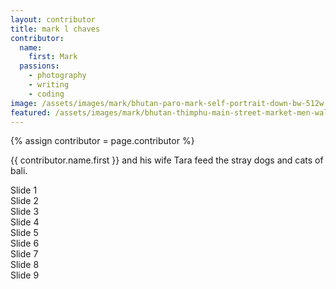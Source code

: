 ```yaml
---
layout: contributor
title: mark l chaves
contributor:
  name: 
    first: Mark
  passions: 
    - photography
    - writing
    - coding
image: /assets/images/mark/bhutan-paro-mark-self-portrait-down-bw-512w.jpg
featured: /assets/images/mark/bhutan-thimphu-main-street-market-men-walking-1280w.jpg
---
```


{% assign contributor = page.contributor %}

{{ contributor.name.first }} and his wife Tara feed the stray dogs and cats of bali.

<!-- Swiper -->
<div class="swiper mySwiper">
  <div class="swiper-wrapper">
    <div class="swiper-slide">Slide 1</div>
    <div class="swiper-slide">Slide 2</div>
    <div class="swiper-slide">Slide 3</div>
    <div class="swiper-slide">Slide 4</div>
    <div class="swiper-slide">Slide 5</div>
    <div class="swiper-slide">Slide 6</div>
    <div class="swiper-slide">Slide 7</div>
    <div class="swiper-slide">Slide 8</div>
    <div class="swiper-slide">Slide 9</div>
  </div>
  <div class="swiper-pagination"></div>
</div>
